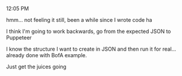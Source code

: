  12:05 PM

hmm... not feeling it still, been a while since I wrote code ha

I think I'm going to work backwards, go from the expected JSON to Puppeteer

I know the structure I want to create in JSON and then run it for real... already done with BofA example.

Just get the juices going

